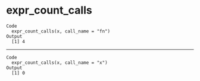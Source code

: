 # expr_count_calls

    Code
      expr_count_calls(x, call_name = "fn")
    Output
      [1] 4

---

    Code
      expr_count_calls(x, call_name = "x")
    Output
      [1] 0

